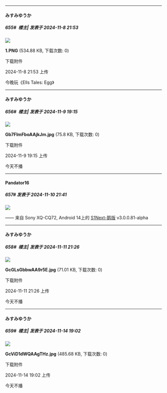 ﻿
*****

####  みすみゆうか  
##### 655#         楼主| 发表于 2024-11-8 21:53

<img src="https://img.saraba1st.com/forum/202411/08/215303ctum22m7mmucp7q2.png" referrerpolicy="no-referrer">

<strong>1.PNG</strong> (534.88 KB, 下载次数: 0)

下载附件

2024-11-8 21:53 上传

今晚玩《Ells Tales: Egg》


*****

####  みすみゆうか  
##### 656#         楼主| 发表于 2024-11-9 19:15

<img src="https://img.saraba1st.com/forum/202411/09/191513tss3m5zp217ldbn3.jpg" referrerpolicy="no-referrer">

<strong>Gb7FImFboAAjkJm.jpg</strong> (75.8 KB, 下载次数: 0)

下载附件

2024-11-9 19:15 上传

今天不播


*****

####  Pandator16  
##### 657#       发表于 2024-11-10 21:41

<img src="https://p.sda1.dev/20/91c66eefb23a1b4465dcef1eb924e247/image.jpg" referrerpolicy="no-referrer">

—— 来自 Sony XQ-CQ72, Android 14上的 [S1Next-鹅版](https://github.com/ykrank/S1-Next/releases) v3.0.0.81-alpha


*****

####  みすみゆうか  
##### 658#         楼主| 发表于 2024-11-11 21:26

<img src="https://img.saraba1st.com/forum/202411/11/212602cq8gl9mhxxmnj9kk.jpg" referrerpolicy="no-referrer">

<strong>GcGLsGbbwAA9r5E.jpg</strong> (71.01 KB, 下载次数: 0)

下载附件

2024-11-11 21:26 上传

今天不播


*****

####  みすみゆうか  
##### 659#         楼主| 发表于 2024-11-14 19:02

<img src="https://img.saraba1st.com/forum/202411/14/190211dlcg26zdtttldtwz.jpg" referrerpolicy="no-referrer">

<strong>GcViD1dWQAAgTHz.jpg</strong> (485.68 KB, 下载次数: 0)

下载附件

2024-11-14 19:02 上传

今天不播

